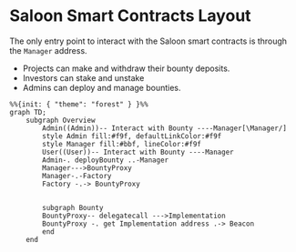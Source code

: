 # Saloon Smart Contracts Layout

The only entry point to interact with the Saloon smart contracts is through the `Manager` address.

- Projects can make and withdraw their bounty deposits.
- Investors can stake and unstake
- Admins can deploy and manage bounties.

```mermaid
%%{init: { "theme": "forest" } }%%
graph TD;
    subgraph Overview
        Admin((Admin))-- Interact with Bounty ----Manager[\Manager/]
        style Admin fill:#f9f, defaultLinkColor:#f9f
        style Manager fill:#bbf, lineColor:#f9f
        User((User))-- Interact with Bounty ----Manager
        Admin-. deployBounty ..-Manager
        Manager--->BountyProxy
        Manager-.-Factory
        Factory -.-> BountyProxy


        subgraph Bounty
        BountyProxy-- delegatecall --->Implementation
        BountyProxy -. get Implementation address .-> Beacon
        end
    end

```
